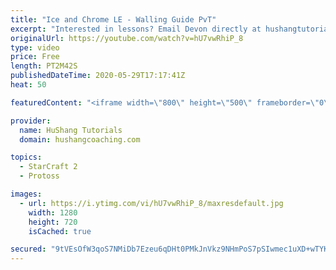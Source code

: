 ```yaml
---
title: "Ice and Chrome LE - Walling Guide PvT"
excerpt: "Interested in lessons? Email Devon directly at hushangtutorials@outlook.com ------------------------------------------------------------------------------------------------------- Want to support HuShang Tutorials directly? Patreon is a website where you can contribute a monthly donation that will help"
originalUrl: https://youtube.com/watch?v=hU7vwRhiP_8
type: video
price: Free
length: PT2M42S
publishedDateTime: 2020-05-29T17:17:41Z
heat: 50

featuredContent: "<iframe width=\"800\" height=\"500\" frameborder=\"0\" src=\"https://www.youtube.com/embed/hU7vwRhiP_8\" allow=\"accelerometer; autoplay; encrypted-media; gyroscope; picture-in-picture\" allowfullscreen></iframe>"

provider:
  name: HuShang Tutorials
  domain: hushangcoaching.com

topics:
  - StarCraft 2
  - Protoss

images:
  - url: https://i.ytimg.com/vi/hU7vwRhiP_8/maxresdefault.jpg
    width: 1280
    height: 720
    isCached: true

secured: "9tVEsOfW3qoS7NMiDb7Ezeu6qDHt0PMkJnVkz9NHmPoS7pSIwmec1uXD+wTYK14ABSm4vgofRmnsJxMWpRvBsbN5RubC1h/sDoFhh5baoocZRmektU5ffjoOqoqvHTXNua9Xu2Yh5sOAFUvBsbQ4Mbsk90rxaWX7YQp8l1rGtkt7RPWyCdNJeLmh4WfSDVKZh7jtdCvNHXJACvAEJ/5pa/ID0JbLAotiI8hmlbHYMos7Zvg/2LN4xJBGUN1O7kHiXxuK4R4qGbJfonloC+wJ+/l//bv3LJRndYWZh6boYZhEIEH08LLWuYpO9OjCtHqV4+nfe3AhOEx2+zWqEZA5HpgSslzWt5huFmyc9x57ouI39LfxybDYwVJCZh+TX+y4lr9Ks47WUVpYdefVA1STuvSfHoxR7HfIe4MUgcACCNE=;3GfQ1I/J8qMYmHqPMHPoVw=="
---
```


